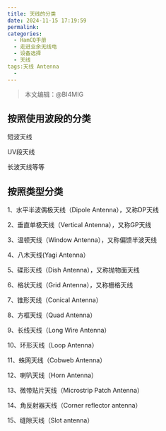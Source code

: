 ```yaml
---
title: 天线的分类
date: 2024-11-15 17:19:59
permalink: 
categories:
  - HamCQ手册
  - 走进业余无线电
  - 设备选择
  - 天线
tags:天线 Antenna
  - 
---
```


> 本文编辑：@BI4MIG

## 按照使用波段的分类
短波天线

UV段天线

长波天线等等

## 按照类型分类
1、水平半波偶极天线（Dipole Antenna），又称DP天线

2、垂直单极天线（Vertical Antenna），又称GP天线

3、温顿天线（Window Antenna），又称偏馈半波天线

4、八木天线(Yagi Antenna）

5、碟形天线（Dish Antenna），又称抛物面天线

6、格状天线（Grid Antenna），又称栅格天线

7、锥形天线（Conical Antenna）

8、方框天线（Quad Antenna）

9、长线天线（Long Wire Antenna）

10、环形天线（Loop Antenna）

11、蛛网天线（Cobweb Antenna）

12、喇叭天线（Horn Antenna）

13、微带贴片天线（Microstrip Patch Antenna）

14、角反射器天线（Corner reflector antenna）

15、缝隙天线（Slot antenna）
